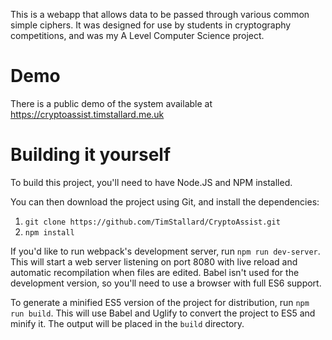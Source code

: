 This is a webapp that allows data to be passed through various common simple ciphers. It was designed for use by students in cryptography competitions, and was my A Level Computer Science project.

# Demo
There is a public demo of the system available at https://cryptoassist.timstallard.me.uk

# Building it yourself

To build this project, you'll need to have Node.JS and NPM installed.

You can then download the project using Git, and install the dependencies:

1. `git clone https://github.com/TimStallard/CryptoAssist.git`
2. `npm install`

If you'd like to run webpack's development server, run `npm run dev-server`. This will start a web server listening on port 8080 with live reload and automatic recompilation when files are edited.
Babel isn't used for the development version, so you'll need to use a browser with full ES6 support.

To generate a minified ES5 version of the project for distribution, run `npm run build`. This will use Babel and Uglify to convert the project to ES5 and minify it. The output will be placed in the `build` directory.
